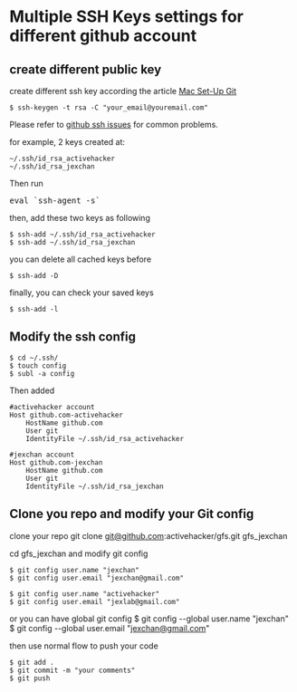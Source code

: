 <h1>Multiple SSH Keys settings for different github account</h1>

<h2>create different public key</h2>

<p>create different ssh key according the article&nbsp;<a href="http://help.github.com/mac-set-up-git/">Mac Set-Up Git</a></p>

<pre>
<code>$ ssh-keygen -t rsa -C "your_email@youremail.com"
</code></pre>

<p>Please refer to&nbsp;<a href="http://help.github.com/ssh-issues/">github ssh issues</a>&nbsp;for common problems.</p>

<p>for example, 2 keys created at:</p>

<pre>
<code>~/.ssh/id_rsa_activehacker
~/.ssh/id_rsa_jexchan
</code></pre>
<p>Then run<p>
<pre>eval `ssh-agent -s`</pre>
<p>then, add these two keys as following</p>

<pre>
<code>$ ssh-add ~/.ssh/id_rsa_activehacker
$ ssh-add ~/.ssh/id_rsa_jexchan
</code></pre>

<p>you can delete all cached keys before</p>

<pre>
<code>$ ssh-add -D
</code></pre>

<p>finally, you can check your saved keys</p>

<pre>
<code>$ ssh-add -l
</code></pre>

<h2>Modify the ssh config</h2>

<pre>
<code>$ cd ~/.ssh/
$ touch config
$ subl -a config
</code></pre>

<p>Then added</p>

<pre>
<code>#activehacker account
Host github.com-activehacker
	HostName github.com
	User git
	IdentityFile ~/.ssh/id_rsa_activehacker

#jexchan account
Host github.com-jexchan
	HostName github.com
	User git
	IdentityFile ~/.ssh/id_rsa_jexchan
</code></pre>

<h2>Clone you repo and modify your Git config</h2>

<p>clone your repo git clone&nbsp;<a href="mailto:git@github.com">git@github.com</a>:activehacker/gfs.git gfs_jexchan</p>

<p>cd gfs_jexchan and modify git config</p>

<pre>
<code>$ git config user.name "jexchan"
$ git config user.email "jexchan@gmail.com" 

$ git config user.name "activehacker"
$ git config user.email "jexlab@gmail.com" 
</code></pre>

<p>or you can have global git config $ git config --global user.name &quot;jexchan&quot; $ git config --global user.email &quot;<a href="mailto:jexchan@gmail.com">jexchan@gmail.com</a>&quot;</p>

<p>then use normal flow to push your code</p>

<pre>
<code>$ git add .
$ git commit -m "your comments"
$ git push</code></pre>
